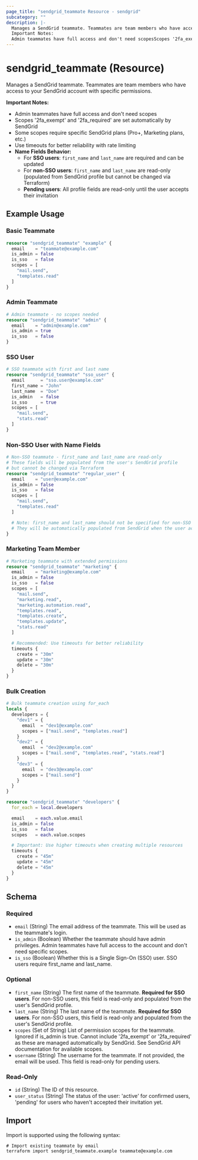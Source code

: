 ```yaml
---
page_title: "sendgrid_teammate Resource - sendgrid"
subcategory: ""
description: |-
  Manages a SendGrid teammate. Teammates are team members who have access to your SendGrid account with specific permissions.
  Important Notes:
  Admin teammates have full access and don't need scopesScopes '2fa_exempt' and '2fa_required' are set automatically by SendGridSome scopes require specific SendGrid plans (Pro+, Marketing plans, etc.)Use timeouts for better reliability with rate limiting
---
```


# sendgrid_teammate (Resource)

Manages a SendGrid teammate. Teammates are team members who have access to your SendGrid account with specific permissions.

**Important Notes:**

- Admin teammates have full access and don't need scopes
- Scopes '2fa_exempt' and '2fa_required' are set automatically by SendGrid
- Some scopes require specific SendGrid plans (Pro+, Marketing plans, etc.)
- Use timeouts for better reliability with rate limiting
- **Name Fields Behavior:**
  - For **SSO users**: `first_name` and `last_name` are required and can be updated
  - For **non-SSO users**: `first_name` and `last_name` are read-only (populated from SendGrid profile but cannot be changed via Terraform)
  - **Pending users**: All profile fields are read-only until the user accepts their invitation

## Example Usage

### Basic Teammate

```terraform
resource "sendgrid_teammate" "example" {
  email    = "teammate@example.com"
  is_admin = false
  is_sso   = false
  scopes = [
    "mail.send",
    "templates.read"
  ]
}
```

### Admin Teammate

```terraform
# Admin teammate - no scopes needed
resource "sendgrid_teammate" "admin" {
  email    = "admin@example.com"
  is_admin = true
  is_sso   = false
}
```

### SSO User

```terraform
# SSO teammate with first and last name
resource "sendgrid_teammate" "sso_user" {
  email      = "sso.user@example.com"
  first_name = "John"
  last_name  = "Doe"
  is_admin   = false
  is_sso     = true
  scopes = [
    "mail.send",
    "stats.read"
  ]
}
```

### Non-SSO User with Name Fields

```terraform
# Non-SSO teammate - first_name and last_name are read-only
# These fields will be populated from the user's SendGrid profile
# but cannot be changed via Terraform
resource "sendgrid_teammate" "regular_user" {
  email    = "user@example.com"
  is_admin = false
  is_sso   = false
  scopes = [
    "mail.send",
    "templates.read"
  ]

  # Note: first_name and last_name should not be specified for non-SSO users
  # They will be automatically populated from SendGrid when the user accepts invitation
}
```

### Marketing Team Member

```terraform
# Marketing teammate with extended permissions
resource "sendgrid_teammate" "marketing" {
  email    = "marketing@example.com"
  is_admin = false
  is_sso   = false
  scopes = [
    "mail.send",
    "marketing.read",
    "marketing.automation.read",
    "templates.read",
    "templates.create",
    "templates.update",
    "stats.read"
  ]

  # Recommended: Use timeouts for better reliability
  timeouts {
    create = "30m"
    update = "30m"
    delete = "30m"
  }
}
```

### Bulk Creation

```terraform
# Bulk teammate creation using for_each
locals {
  developers = {
    "dev1" = {
      email  = "dev1@example.com"
      scopes = ["mail.send", "templates.read"]
    }
    "dev2" = {
      email  = "dev2@example.com"
      scopes = ["mail.send", "templates.read", "stats.read"]
    }
    "dev3" = {
      email  = "dev3@example.com"
      scopes = ["mail.send"]
    }
  }
}

resource "sendgrid_teammate" "developers" {
  for_each = local.developers

  email    = each.value.email
  is_admin = false
  is_sso   = false
  scopes   = each.value.scopes

  # Important: Use higher timeouts when creating multiple resources
  timeouts {
    create = "45m"
    update = "45m"
    delete = "45m"
  }
}
```

<!-- schema generated by tfplugindocs -->

## Schema

### Required

- `email` (String) The email address of the teammate. This will be used as the teammate's login.
- `is_admin` (Boolean) Whether the teammate should have admin privileges. Admin teammates have full access to the account and don't need specific scopes.
- `is_sso` (Boolean) Whether this is a Single Sign-On (SSO) user. SSO users require first_name and last_name.

### Optional

- `first_name` (String) The first name of the teammate. **Required for SSO users**. For non-SSO users, this field is read-only and populated from the user's SendGrid profile.
- `last_name` (String) The last name of the teammate. **Required for SSO users**. For non-SSO users, this field is read-only and populated from the user's SendGrid profile.
- `scopes` (Set of String) List of permission scopes for the teammate. Ignored if is_admin is true. Cannot include '2fa_exempt' or '2fa_required' as these are managed automatically by SendGrid. See SendGrid API documentation for available scopes.
- `username` (String) The username for the teammate. If not provided, the email will be used. This field is read-only for pending users.

### Read-Only

- `id` (String) The ID of this resource.
- `user_status` (String) The status of the user: 'active' for confirmed users, 'pending' for users who haven't accepted their invitation yet.

## Import

Import is supported using the following syntax:

```shell
# Import existing teammate by email
terraform import sendgrid_teammate.example teammate@example.com
```
